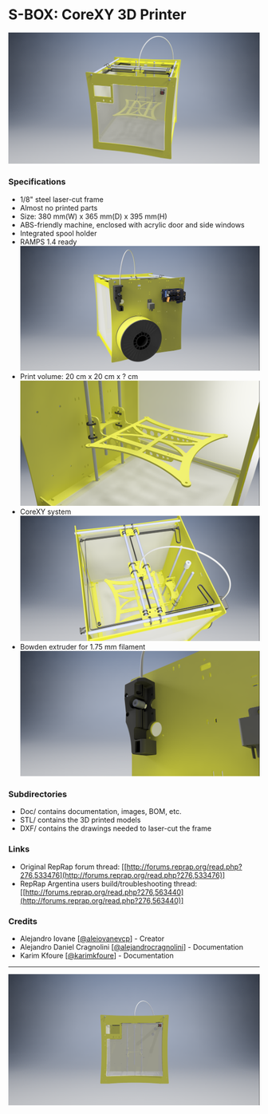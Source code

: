 # S-BOX: CoreXY 3D Printer

![S-BOX](https://raw.githubusercontent.com/FabLabCordoba/S-Box-Core-XY/original/Doc/3D_Renders/isometric.png)


### Specifications
* 1/8" steel laser-cut frame
* Almost no printed parts
* Size: 380 mm(W) x 365 mm(D) x 395 mm(H)
* ABS-friendly machine, enclosed with acrylic door and side windows
* Integrated spool holder
* RAMPS 1.4 ready
![S-BOX](https://raw.githubusercontent.com/FabLabCordoba/S-Box-Core-XY/original/Doc/3D_Renders/back.png)
* Print volume: 20 cm x 20 cm x ? cm  
![S-BOX](https://raw.githubusercontent.com/FabLabCordoba/S-Box-Core-XY/original/Doc/3D_Renders/bed.png)
* CoreXY system
![S-BOX](https://raw.githubusercontent.com/FabLabCordoba/S-Box-Core-XY/original/Doc/3D_Renders/coreXY.png)
* Bowden extruder for 1.75 mm filament
![S-BOX](https://raw.githubusercontent.com/FabLabCordoba/S-Box-Core-XY/original/Doc/3D_Renders/extruder.png)


### Subdirectories

* Doc/ contains documentation, images, BOM, etc.
* STL/ contains the 3D printed models
* DXF/ contains the drawings needed to laser-cut the frame


### Links
* Original RepRap forum thread: [[http://forums.reprap.org/read.php?276,533476](http://forums.reprap.org/read.php?276,533476)]
* RepRap Argentina users build/troubleshooting thread: [[http://forums.reprap.org/read.php?276,563440](http://forums.reprap.org/read.php?276,563440)]


### Credits
* Alejandro Iovane [[@aleiovanevcp](https://github.com/aleiovanevcp)] - Creator
* Alejandro Daniel Cragnolini [[@alejandrocragnolini](https://github.com/alejandrocragnolini)] - Documentation
* Karim Kfoure [[@karimkfoure](https://github.com/karimkfoure)] - Documentation

---
![S-BOX](https://raw.githubusercontent.com/FabLabCordoba/S-Box-Core-XY/original/Doc/3D_Renders/front.png)
